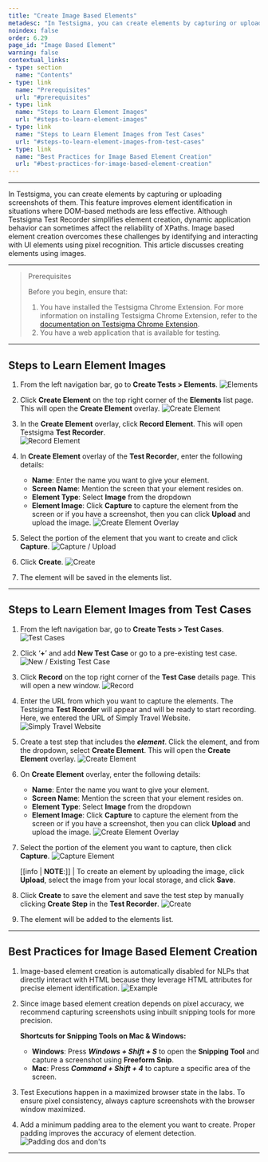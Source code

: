 ```yaml
---
title: "Create Image Based Elements"
metadesc: "In Testsigma, you can create elements by capturing or uploading screenshots | Improve the stability of test execution with image based elements in test cases"
noindex: false
order: 6.29
page_id: "Image Based Element"
warning: false
contextual_links:
- type: section
  name: "Contents"
- type: link
  name: "Prerequisites"
  url: "#prerequisites"
- type: link
  name: "Steps to Learn Element Images"
  url: "#steps-to-learn-element-images"
- type: link
  name: "Steps to Learn Element Images from Test Cases"
  url: "#steps-to-learn-element-images-from-test-cases"
- type: link
  name: "Best Practices for Image Based Element Creation"
  url: "#best-practices-for-image-based-element-creation"
---
```


---

In Testsigma, you can create elements by capturing or uploading screenshots of them. This feature improves element identification in situations where DOM-based methods are less effective. Although Testsigma Test Recorder simplifies element creation, dynamic application behavior can sometimes affect the reliability of XPaths. Image based element creation overcomes these challenges by identifying and interacting with UI elements using pixel recognition. This article discusses creating elements using images.

---


> <p id="prerequisites">Prerequisites</p>
>
>
> Before you begin, ensure that:
> 1. You have installed the Testsigma Chrome Extension. For more information on installing Testsigma Chrome Extension, refer to the [documentation on Testsigma Chrome Extension](https://testsigma.com/docs/test-step-recorder/install-chrome-extension/). 
> 2. You have a web application that is available for testing.

---

## **Steps to Learn Element Images**

1. From the left navigation bar, go to **Create Tests > Elements**.
   ![Elements](https://s3.amazonaws.com/static-docs.testsigma.com/new_images/projects/applications/Elements_Navigation_IE.png)

2. Click **Create Element** on the top right corner of the **Elements** list page. This will open the **Create Element** overlay.
   ![Create Element](https://s3.amazonaws.com/static-docs.testsigma.com/new_images/projects/applications/Create_Element_Web_IE.png)

3. In the **Create Element** overlay, click **Record Element**. This will open Testsigma **Test Recorder**.  
   ![Record Element](https://s3.amazonaws.com/static-docs.testsigma.com/new_images/projects/applications/Record_Element_On_Create_Element.png)

4. In **Create Element** overlay of the **Test Recorder**, enter the following details:

   - **Name**: Enter the name you want to give your element.
   - **Screen Name**: Mention the screen that your element resides on.
   - **Element Type**: Select **Image** from the dropdown
   - **Element Image**: Click **Capture** to capture the element from the screen or if you have a screenshot, then you can click **Upload** and upload the image.
     ![Create Element Overlay](https://s3.amazonaws.com/static-docs.testsigma.com/new_images/projects/applications/Capture_Upload_Img_IE.png)

5. Select the portion of the element that you want to create and click **Capture**.
   ![Capture / Upload](https://s3.amazonaws.com/static-docs.testsigma.com/new_images/projects/applications/Capture_Or_Record_Element_IE.png)

6. Click **Create**.
   ![Create](https://s3.amazonaws.com/static-docs.testsigma.com/new_images/projects/applications/Create_Captures_Element_IE.png)

7. The element will be saved in the elements list.

---

## **Steps to Learn Element Images from Test Cases**

1. From the left navigation bar, go to **Create Tests > Test Cases**.
   ![Test Cases](https://s3.amazonaws.com/static-docs.testsigma.com/new_images/projects/applications/Test_Cases_Navigation_IE.png)

2. Click ‘**+**’ and add **New Test Case** or go to a pre-existing test case.
   ![New / Existing Test Case](https://s3.amazonaws.com/static-docs.testsigma.com/new_images/projects/applications/New_Or_Existing_Test.png)
   
3. Click **Record** on the top right corner of the **Test Case** details page. This will open a new window.
   ![Record](https://s3.amazonaws.com/static-docs.testsigma.com/new_images/projects/applications/Record_Element_IE.png)

4. Enter the URL from which you want to capture the elements. The Testsigma **Test Rcorder** will appear and will be ready to start recording. Here, we entered the URL of Simply Travel Website.
   ![Simply Travel Website](https://s3.amazonaws.com/static-docs.testsigma.com/new_images/projects/applications/Simply_Travel_Web.png)

5. Create a test step that includes the ***element***. Click the element, and from the dropdown, select **Create Element**. This will open the **Create Element** overlay.
   ![Create Element](https://s3.amazonaws.com/static-docs.testsigma.com/new_images/projects/applications/Create_Element_Recorder_IE.png)
   
6. On **Create Element** overlay, enter the following details:

   - **Name**: Enter the name you want to give your element.
   - **Screen Name**: Mention the screen that your element resides on.
   - **Element Type**: Select **Image** from the dropdown
   - **Element Image**: Click **Capture** to capture the element from the screen or if you have a screenshot, then you can click **Upload** and upload the image.
     ![Create Element Overlay](https://s3.amazonaws.com/static-docs.testsigma.com/new_images/projects/applications/Capture_Upload_Img_IE.png)


7. Select the portion of the element you want to capture, then click **Capture**.
   ![Capture Element](https://s3.amazonaws.com/static-docs.testsigma.com/new_images/projects/applications/Select_Capture_IE.png)

   [[info | **NOTE**:]]
   | To create an element by uploading the image, click **Upload**, select the image from your local storage, and click **Save**.

8. Click **Create** to save the element and save the test step by manually clicking **Create Step** in the **Test Recorder**.
   ![Create](https://s3.amazonaws.com/static-docs.testsigma.com/new_images/projects/applications/Create_On_Create_Elemen_Overlay.png)
   
9.  The element will be added to the elements list.

---

## **Best Practices for Image Based Element Creation**

1. Image-based element creation is automatically disabled for NLPs that directly interact with HTML because they leverage HTML attributes for precise element identification.
   ![Example](https://s3.amazonaws.com/static-docs.testsigma.com/new_images/projects/applications/Attributes_Disabled_Example.png)

2. Since image based element creation depends on pixel accuracy, we recommend capturing screenshots using inbuilt snipping tools for more precision.
   
   **Shortcuts for Snipping Tools on Mac & Windows:**
    - **Windows**: Press ***Windows + Shift + S*** to open the **Snipping Tool** and capture a screenshot using **Freeform Snip**.
    - **Mac**: Press ***Command + Shift + 4*** to capture a specific area of the screen.

3. Test Executions happen in a maximized browser state in the labs. To ensure pixel consistency, always capture screenshots with the browser window maximized.

4. Add a minimum padding area to the element you want to create. Proper padding improves the accuracy of element detection.
   ![Padding dos and don'ts](https://s3.amazonaws.com/static-docs.testsigma.com/new_images/projects/applications/Dos_donts_padding.png)

---
